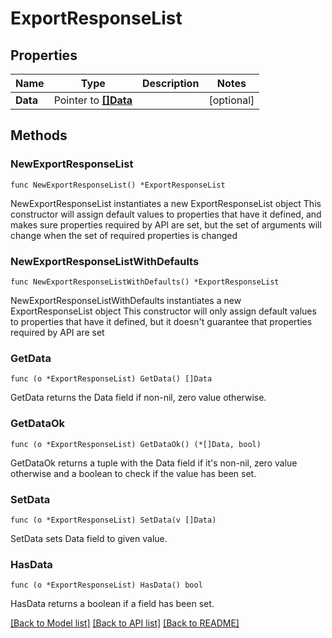 # ExportResponseList

## Properties

Name | Type | Description | Notes
------------ | ------------- | ------------- | -------------
**Data** | Pointer to [**[]Data**](Data.md) |  | [optional] 

## Methods

### NewExportResponseList

`func NewExportResponseList() *ExportResponseList`

NewExportResponseList instantiates a new ExportResponseList object
This constructor will assign default values to properties that have it defined,
and makes sure properties required by API are set, but the set of arguments
will change when the set of required properties is changed

### NewExportResponseListWithDefaults

`func NewExportResponseListWithDefaults() *ExportResponseList`

NewExportResponseListWithDefaults instantiates a new ExportResponseList object
This constructor will only assign default values to properties that have it defined,
but it doesn't guarantee that properties required by API are set

### GetData

`func (o *ExportResponseList) GetData() []Data`

GetData returns the Data field if non-nil, zero value otherwise.

### GetDataOk

`func (o *ExportResponseList) GetDataOk() (*[]Data, bool)`

GetDataOk returns a tuple with the Data field if it's non-nil, zero value otherwise
and a boolean to check if the value has been set.

### SetData

`func (o *ExportResponseList) SetData(v []Data)`

SetData sets Data field to given value.

### HasData

`func (o *ExportResponseList) HasData() bool`

HasData returns a boolean if a field has been set.


[[Back to Model list]](../README.md#documentation-for-models) [[Back to API list]](../README.md#documentation-for-api-endpoints) [[Back to README]](../README.md)


